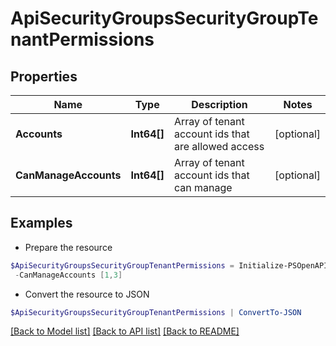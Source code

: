 # ApiSecurityGroupsSecurityGroupTenantPermissions
## Properties

Name | Type | Description | Notes
------------ | ------------- | ------------- | -------------
**Accounts** | **Int64[]** | Array of tenant account ids that are allowed access | [optional] 
**CanManageAccounts** | **Int64[]** | Array of tenant account ids that can manage | [optional] 

## Examples

- Prepare the resource
```powershell
$ApiSecurityGroupsSecurityGroupTenantPermissions = Initialize-PSOpenAPIToolsApiSecurityGroupsSecurityGroupTenantPermissions  -Accounts [1,3] `
 -CanManageAccounts [1,3]
```

- Convert the resource to JSON
```powershell
$ApiSecurityGroupsSecurityGroupTenantPermissions | ConvertTo-JSON
```

[[Back to Model list]](../README.md#documentation-for-models) [[Back to API list]](../README.md#documentation-for-api-endpoints) [[Back to README]](../README.md)

